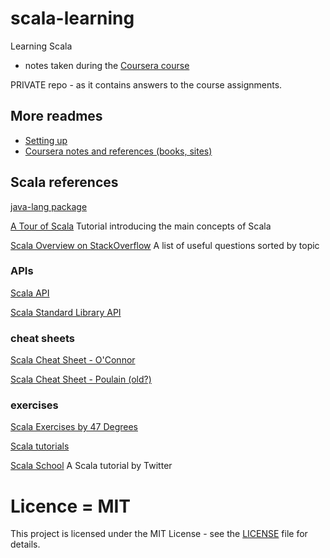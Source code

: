 # scala-learning

Learning Scala

- notes taken during the [Coursera course](https://www.coursera.org/learn/progfun1?)

PRIVATE repo - as it contains answers to the course assignments.

## More readmes

- [Setting up](./README.setup.md)
- [Coursera notes and references (books, sites)](./README.coursera.md)

## Scala references

[java-lang package](https://docs.oracle.com/javase/7/docs/api/java/lang/package-summary.html)

[A Tour of Scala](https://docs.scala-lang.org/tour/tour-of-scala.html) Tutorial introducing the main concepts of Scala

[Scala Overview on StackOverflow](http://stackoverflow.com/tags/scala/info) A list of useful questions sorted by topic

### APIs

[Scala API](https://www.scala-lang.org/api/current)

[Scala Standard Library API](http://www.scala-lang.org/api/)

### cheat sheets

[Scala Cheat Sheet - O'Connor](https://docs.scala-lang.org/cheatsheets)

[Scala Cheat Sheet - Poulain (old?)](https://gist.github.com/jaturken/3976117)

### exercises

[Scala Exercises by 47 Degrees](https://github.com/scala-exercises/scala-exercises)

[Scala tutorials](https://www.tutorialspoint.com/scala/index.htm)

[Scala School](http://twitter.github.com/scala_school/) A Scala tutorial by Twitter

# Licence = MIT

This project is licensed under the MIT License - see the [LICENSE](./LICENSE) file for details.
